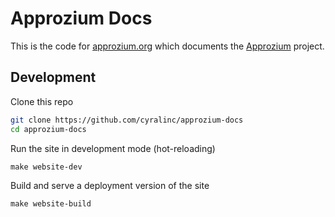 # Approzium Docs
This is the code for [approzium.org](https://approzium.org) which documents the [Approzium](https://github.com/cyralinc/approzium) project.


## Development

Clone this repo
```sh
git clone https://github.com/cyralinc/approzium-docs
cd approzium-docs
```

Run the site in development mode (hot-reloading)
```
make website-dev
```

Build and serve a deployment version of the site
```
make website-build
```